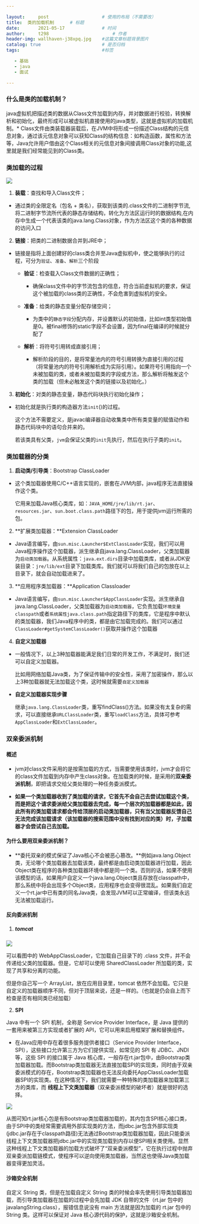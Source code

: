 ```yaml
---

layout:     post   				    # 使用的布局（不需要改）
title: 	类的加载机制		# 标题 
date:       2021-05-17				# 时间
author:     t298						# 作者
header-img: wallhaven-j38xpq.jpg 	#这篇文章标题背景图片
catalog: true 						# 是否归档
tags:								#标签

   - 基础
   - java
   - 面试

---
```


### 什么是类的加载机制？

java虚拟机把描述类的数据从Class文件加载到内存，并对数据进行校验，转换解析和初始化，最终形成可以被虚拟机直接使用的java类型，这就是虚拟机的加载机制。\* Class文件由类装载器装载后，在JVM中将形成一份描述Class结构的元信息对象，通过该元信息对象可以获知Class的结构信息：如构造函数，属性和方法等，Java允许用户借由这个Class相关的元信息对象间接调用Class对象的功能,这里就是我们经常能见到的Class类。



### 类加载的过程

![](https://raw.githubusercontent.com/t298/Figure-bed/master/img/2021-05-17_13-40.png)

1.  **装载**：查找和导入Class文件；

- 通过类的全限定名（包名 + 类名），获取到该类的.class文件的二进制字节流,将二进制字节流所代表的静态存储结构，转化为方法区运行时的数据结构,在内存中生成一个代表该类的java.lang.Class对象，作为方法区这个类的各种数据的访问入口



2. **链接**：把类的二进制数据合并到JRE中；

- 链接是指将上面创建好的class类合并至Java虚拟机中，使之能够执行的过程，可分为`验证`、`准备`、`解析`三个阶段

  - **验证**：检查载入Class文件数据的正确性；
    - 确保class文件中的字节流包含的信息，符合当前虚拟机的要求，保证这个被加载的class类的正确性，不会危害到虚拟机的安全。
  - **准备**：给类的静态变量分配存储空间；
    - 为类中的`静态字段`分配内存，并设置默认的初始值，比如int类型初始值是0。被final修饰的static字段不会设置，因为final在编译的时候就分配了

  - **解析**：将符号引用转成直接引用；
    - 解析阶段的目的，是将常量池内的符号引用转换为直接引用的过程（将常量池内的符号引用解析成为实际引用）。如果符号引用指向一个未被加载的类，或者未被加载类的字段或方法，那么解析将触发这个类的加载（但未必触发这个类的链接以及初始化。）



3. **初始化**：对类的静态变量，静态代码块执行初始化操作；

- 初始化就是执行类的构造器方法`init`()的过程。

  这个方法不需要定义，是javac编译器自动收集类中所有类变量的赋值动作和静态代码块中的语句合并来的。

  若该类具有父类，`jvm`会保证父类的`init`先执行，然后在执行子类的`init`。

  

### 类加载器的分类

1. **启动类/引导类**：Bootstrap ClassLoader

- 这个类加载器使用C/C++语言实现的，嵌套在JVM内部，java程序无法直接操作这个类。

  它用来加载Java核心类库，如：`JAVA_HOME/jre/lib/rt.jar`、`resources.jar`、`sun.boot.class.path`路径下的包，用于提供jvm运行所需的包。

  

2. **扩展类加载器：**Extension ClassLoader

- Java语言编写，由`sun.misc.Launcher$ExtClassLoader`实现，我们可以用Java程序操作这个加载器，派生继承自java.lang.ClassLoader，父类加载器为`启动类加载器`。从系统属性：`java.ext.dirs`目录中加载类库，或者从JDK安装目录：`jre/lib/ext`目录下加载类库。我们就可以将我们自己的包放在以上目录下，就会自动加载进来了。



3. **应用程序类加载器：**Application Classloader

- Java语言编写，由`sun.misc.Launcher$AppClassLoader`实现。派生继承自java.lang.ClassLoader，父类加载器为`启动类加载器`，它负责加载`环境变量classpath`或者`系统属性java.class.path`指定路径下的类库，它是程序中默认的类加载器，我们Java程序中的类，都是由它加载完成的。我们可以通过`ClassLoader#getSystemClassLoader()`获取并操作这个加载器



4.  **自定义加载器**

- 一般情况下，以上3种加载器能满足我们日常的开发工作，不满足时，我们还可以自定义加载器。

  比如用网络加载Java类，为了保证传输中的安全性，采用了加密操作，那么以上3种加载器就无法加载这个类，这时候就需要`自定义加载器`

  

- **自定义加载器实现步骤**

  继承`java.lang.ClassLoader`类，重写findClass()方法。如果没有太复杂的需求，可以直接继承`URLClassLoader`类，重写`loadClass`方法，具体可参考`AppClassLoader`和`ExtClassLoader`。



### 双亲委派机制

#### 概述

- jvm对class文件采用的是按需加载的方式，当需要使用该类时，jvm才会将它的class文件加载到内存中产生class对象。在加载类的时候，是采用的**双亲委派机制**，即把请求交给父类处理的一种任务委派模式。

- **如果一个类加载器收到了类加载的请求，它首先不会自己去尝试加载这个类，而是把这个请求委派给父类加载器去完成，每一个层次的加载器都是如此，因此所有的类加载请求都会传给顶层的启动类加载器，只有当父加载器反馈自己无法完成该加载请求（该加载器的搜索范围中没有找到对应的类）时，子加载器才会尝试自己去加载。**



#### 为什么要用双亲委派机制？

- **委托双亲的模式保证了Java核心不会被恶心篡改。**例如java.lang.Object类，无论哪个类加载器去加载该类，最终都是由启动类加载器进行加载，因此Object类在程序的各种类加载器环境中都是同一个类。否则的话，如果不使用该模型的话，如果用户自定义一个java.lang.Object类且存放在classpath中，那么系统中将会出现多个Object类，应用程序也会变得很混乱。如果我们自定义一个rt.jar中已有类的同名Java类，会发现JVM可以正常编译，但该类永远无法被加载运行。

#### **反向委派机制**

1. ##### tomcat

![](https://raw.githubusercontent.com/t298/Figure-bed/master/img/tomcat.webp)

可以看图中的 WebAppClassLoader，它加载自己目录下的 .class 文件，并不会传递给父类的加载器。但是，它却可以使用 SharedClassLoader 所加载的类，实现了共享和分离的功能。

但是你自己写一个 ArrayList，放在应用目录里，tomcat 依然不会加载。它只是自定义的加载器顺序不同，但对于顶层来说，还是一样的。（也就是仍会自上而下检查是否有相同类已经加载）



2. **SPI**

Java 中有一个 SPI 机制，全称是 Service Provider Interface，是 Java 提供的一套用来被第三方实现或者扩展的 API，它可以用来启用框架扩展和替换组件。

- 在Java应用中存在着很多服务提供者接口（Service Provider Interface，SPI），这些接口允许第三方为它们提供实现，如常见的 SPI 有 JDBC、JNDI等，这些 SPI 的接口属于 Java 核心库，一般存在rt.jar包中，由Bootstrap类加载器加载。而Bootstrap类加载器无法直接加载SPI的实现类，同时由于双亲委派模式的存在，Bootstrap类加载器也无法反向委托AppClassLoader加载器SPI的实现类。在这种情况下，我们就需要一种特殊的类加载器来加载第三方的类库，而 **线程上下文类加载器**（双亲委派模型的破坏者）就是很好的选择。

![](https://raw.githubusercontent.com/t298/Figure-bed/master/img/22887770-5c884f1cc9b7c344.webp)

从图可知rt.jar核心包是有Bootstrap类加载器加载的，其内包含SPI核心接口类，由于SPI中的类经常需要调用外部实现类的方法，而jdbc.jar包含外部实现类(jdbc.jar存在于classpath路径)无法通过Bootstrap类加载器加载，因此只能委派线程上下文类加载器把jdbc.jar中的实现类加载到内存以便SPI相关类使用。显然这种线程上下文类加载器的加载方式破坏了“双亲委派模型”，它在执行过程中抛弃双亲委派加载链模式，使程序可以逆向使用类加载器，当然这也使得Java类加载器变得更加灵活。



#### **沙箱安全机制**

自定义 String 类，但是在加载自定义 String 类的时候会率先使用引导类加载器加载，而引导类加载器在加载的过程中会先加载 JDK 自带的文件（rt.jar 包中的 javalangString.class），报错信息说没有 main 方法就是因为加载的 rt.jar 包中的 String 类。这样可以保证对 Java 核心源代码的保护，这就是沙箱安全机制。



